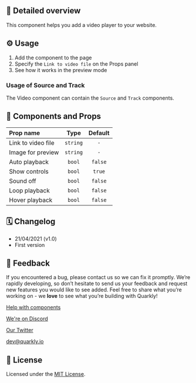 ## 📖 Detailed overview

This component helps you add a video player to your website.

## ⚙️ Usage

1.  Add the component to the page
2.  Specify the `Link to video file` on the Props panel
3.  See how it works in the preview mode

### Usage of Source and Track

The Video component can contain the `Source` and `Track` components.

## 🧩 Components and Props

| Prop name          |   Type   | Default |
| :----------------- | :------: | :-----: |
| Link to video file | `string` |   `-`   |
| Image for preview  | `string` |   `-`   |
| Auto playback      |  `bool`  | `false` |
| Show controls      |  `bool`  | `true`  |
| Sound off          |  `bool`  | `false` |
| Loop playback      |  `bool`  | `false` |
| Hover playback     |  `bool`  | `false` |

## 🗓 Changelog

-   21/04/2021 (v1.0)
-   First version

## 📮 Feedback

If you encountered a bug, please contact us so we can fix it promptly. We’re rapidly developing, so don’t hesitate to send us your feedback and request new features you would like to see added. Feel free to share what you’re working on - we **love** to see what you’re building with Quarkly!

[Help with components](https://community.quarkly.io/c/requests/11)

[We're on Discord](https://discord.gg/SuF9vCMJGW)

[Our Twitter](https://twitter.com/quarklyapp)

[dev@quarkly.io](mailto:dev@quarkly.io)

## 📝 License

Licensed under the [MIT License](./LICENSE).

